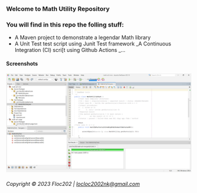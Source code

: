 ### Welcome to Math Utility Repository

### You will find in this repo the folling stuff:

- A Maven project to demonstrate a legendar Math library
- A Unit Test test script using Junit Test framework
  _A Continuous Integration (CI) scri[t using Github Actions
  _...

#### Screenshots

![JUnit test script](https://github.com/Floc202/math-util-mvn/blob/9d12e75433f7daabd6fb8a647e8d71eb18f05a9e/screenshots/test%20script%20with%20junit.png)

###### Copyright &#169; 2023 Floc202 | locloc2002nk@gmail.com

